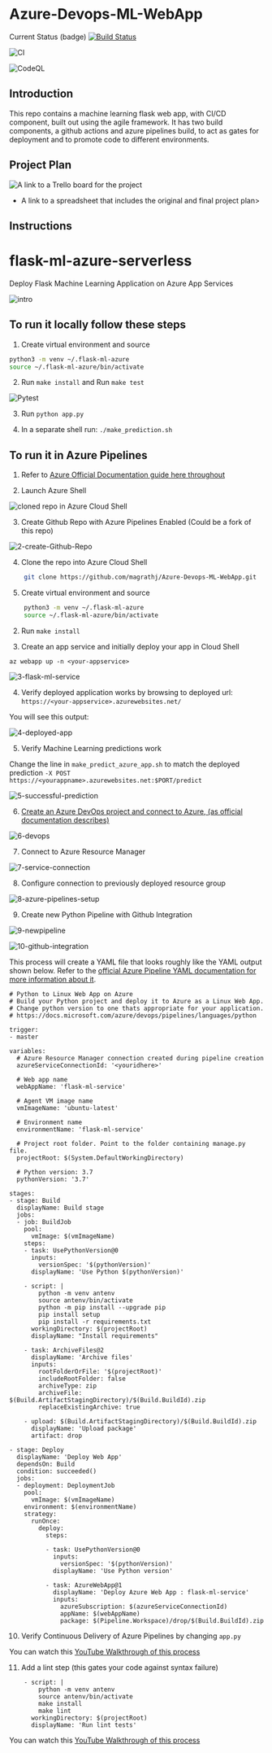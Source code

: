 # Azure-Devops-ML-WebApp

Current Status (badge)
[![Build Status](https://dev.azure.com/magrathj/Azure-Flask-ML-App-Project/_apis/build/status/magrathj.Azure-Devops-ML-WebApp?branchName=main)](https://dev.azure.com/magrathj/Azure-Flask-ML-App-Project/_build/latest?definitionId=3&branchName=main)

![CI](https://github.com/magrathj/Azure-Devops-ML-WebApp/workflows/CI/badge.svg)

![CodeQL](https://github.com/magrathj/Azure-Devops-ML-WebApp/workflows/CodeQL/badge.svg)

## Introduction

This repo contains a machine learning flask web app, with CI/CD component, built out using the agile framework. It has two build components, a github actions and azure pipelines build, to act as gates for deployment and to promote code to different environments. 


## Project Plan

![A link to a Trello board for the project](https://github.com/magrathj/Azure-Devops-ML-WebApp/projects/1)

* A link to a spreadsheet that includes the original and final project plan>

## Instructions

# flask-ml-azure-serverless
Deploy Flask Machine Learning Application on Azure App Services

![intro](./images/project_framework.PNG)

## To run it locally follow these steps

1.  Create virtual environment and source

```bash
python3 -m venv ~/.flask-ml-azure
source ~/.flask-ml-azure/bin/activate
```

2.  Run `make install` and Run `make test`


![Pytest](./images/pytest_passing.PNG)

3.  Run `python app.py`

4.  In a separate shell run: `./make_prediction.sh`

## To run it in Azure Pipelines

1.  Refer to [Azure Official Documentation guide here throughout](https://docs.microsoft.com/en-us/azure/devops/pipelines/ecosystems/python-webapp?view=azure-devops)

2. Launch Azure Shell  


![cloned repo in Azure Cloud Shell](./images/azure-cli-cloned-repo.PNG)


3.  Create Github Repo with Azure Pipelines Enabled (Could be a fork of this repo)

![2-create-Github-Repo](./images/create-github-repo.PNG)

4. Clone the repo into Azure Cloud Shell


``` bash 
    git clone https://github.com/magrathj/Azure-Devops-ML-WebApp.git
```


5.  Create virtual environment and source

```bash
    python3 -m venv ~/.flask-ml-azure
    source ~/.flask-ml-azure/bin/activate
```

2.  Run `make install`

3.  Create an app service and initially deploy your app in Cloud Shell

`az webapp up -n <your-appservice>`

![3-flask-ml-service](./images/az-build-web-app.PNG)

4. Verify deployed application works by browsing to deployed url: `https://<your-appservice>.azurewebsites.net/`

You will see this output:

![4-deployed-app](./images/az-app-up-and-running.PNG)

5.  Verify Machine Learning predictions work

Change the line in `make_predict_azure_app.sh` to match the deployed prediction
`-X POST https://<yourappname>.azurewebsites.net:$PORT/predict `

![5-successful-prediction](./images/az-make-predictions.PNG)

6. [Create an Azure DevOps project and connect to Azure, (as official documentation describes)](https://docs.microsoft.com/en-us/azure/devops/pipelines/ecosystems/python-webapp?view=azure-devops)

![6-devops](./images/azure-devops-create-new-project.PNG)

7.  Connect to Azure Resource Manager

![7-service-connection](./images/azure-devops-create-service-connection.PNG)

8.  Configure connection to previously deployed resource group

![8-azure-pipelines-setup](https://user-images.githubusercontent.com/58792/89560149-988b4200-d7e4-11ea-9e25-3554ac2bd8fd.png)

9.  Create new Python Pipeline with Github Integration

![9-newpipeline](https://user-images.githubusercontent.com/58792/89560429-f750bb80-d7e4-11ea-9f85-241d65d25c55.png)

![10-github-integration](https://user-images.githubusercontent.com/58792/89560627-5282ae00-d7e5-11ea-8b0b-bdecfff0e4d3.png)


This process will create a YAML file that looks roughly like the YAML output shown below.  Refer to the [official Azure Pipeline YAML documentation for more information about it](https://docs.microsoft.com/en-us/azure/devops/pipelines/ecosystems/python-webapp?view=azure-devops#yaml-pipeline-explained).

```
# Python to Linux Web App on Azure
# Build your Python project and deploy it to Azure as a Linux Web App.
# Change python version to one thats appropriate for your application.
# https://docs.microsoft.com/azure/devops/pipelines/languages/python

trigger:
- master

variables:
  # Azure Resource Manager connection created during pipeline creation
  azureServiceConnectionId: '<youridhere>'
  
  # Web app name
  webAppName: 'flask-ml-service'

  # Agent VM image name
  vmImageName: 'ubuntu-latest'

  # Environment name
  environmentName: 'flask-ml-service'

  # Project root folder. Point to the folder containing manage.py file.
  projectRoot: $(System.DefaultWorkingDirectory)
  
  # Python version: 3.7
  pythonVersion: '3.7'

stages:
- stage: Build
  displayName: Build stage
  jobs:
  - job: BuildJob
    pool:
      vmImage: $(vmImageName)
    steps:
    - task: UsePythonVersion@0
      inputs:
        versionSpec: '$(pythonVersion)'
      displayName: 'Use Python $(pythonVersion)'
    
    - script: |
        python -m venv antenv
        source antenv/bin/activate
        python -m pip install --upgrade pip
        pip install setup
        pip install -r requirements.txt
      workingDirectory: $(projectRoot)
      displayName: "Install requirements"

    - task: ArchiveFiles@2
      displayName: 'Archive files'
      inputs:
        rootFolderOrFile: '$(projectRoot)'
        includeRootFolder: false
        archiveType: zip
        archiveFile: $(Build.ArtifactStagingDirectory)/$(Build.BuildId).zip
        replaceExistingArchive: true

    - upload: $(Build.ArtifactStagingDirectory)/$(Build.BuildId).zip
      displayName: 'Upload package'
      artifact: drop

- stage: Deploy
  displayName: 'Deploy Web App'
  dependsOn: Build
  condition: succeeded()
  jobs:
  - deployment: DeploymentJob
    pool:
      vmImage: $(vmImageName)
    environment: $(environmentName)
    strategy:
      runOnce:
        deploy:
          steps:
          
          - task: UsePythonVersion@0
            inputs:
              versionSpec: '$(pythonVersion)'
            displayName: 'Use Python version'

          - task: AzureWebApp@1
            displayName: 'Deploy Azure Web App : flask-ml-service'
            inputs:
              azureSubscription: $(azureServiceConnectionId)
              appName: $(webAppName)
              package: $(Pipeline.Workspace)/drop/$(Build.BuildId).zip
  ```
10.  Verify Continuous Delivery of Azure Pipelines by changing `app.py`

You can watch this [YouTube Walkthrough of this process](https://www.youtube.com/watch?v=3KF9DltYvZU)

11.  Add a lint step (this gates your code against syntax failure)

```
    - script: |
        python -m venv antenv
        source antenv/bin/activate
        make install
        make lint
      workingDirectory: $(projectRoot)
      displayName: 'Run lint tests'
```

You can watch this [YouTube Walkthrough of this process](https://www.youtube.com/watch?v=TItOatTfAOc)



